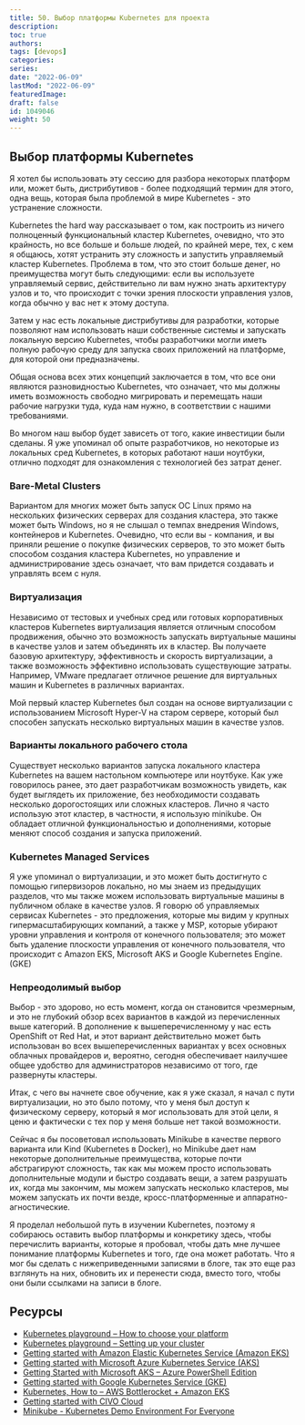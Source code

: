 ```yaml
---
title: 50. Выбор платформы Kubernetes для проекта
description: 
toc: true
authors:
tags: [devops]
categories:
series: 
date: "2022-06-09"
lastMod: "2022-06-09"
featuredImage:
draft: false
id: 1049046
weight: 50
---
```

## Выбор платформы Kubernetes

Я хотел бы использовать эту сессию для разбора некоторых платформ или, может быть, дистрибутивов - более подходящий термин для этого, одна вещь, которая была проблемой в мире Kubernetes - это устранение сложности.

Kubernetes the hard way рассказывает о том, как построить из ничего полноценный функциональный кластер Kubernetes, очевидно, что это крайность, но все больше и больше людей, по крайней мере, тех, с кем я общаюсь, хотят устранить эту сложность и запустить управляемый кластер Kubernetes. Проблема в том, что это стоит больше денег, но преимущества могут быть следующими: если вы используете управляемый сервис, действительно ли вам нужно знать архитектуру узлов и то, что происходит с точки зрения плоскости управления узлов, когда обычно у вас нет к этому доступа.

Затем у нас есть локальные дистрибутивы для разработки, которые позволяют нам использовать наши собственные системы и запускать локальную версию Kubernetes, чтобы разработчики могли иметь полную рабочую среду для запуска своих приложений на платформе, для которой они предназначены.

Общая основа всех этих концепций заключается в том, что все они являются разновидностью Kubernetes, что означает, что мы должны иметь возможность свободно мигрировать и перемещать наши рабочие нагрузки туда, куда нам нужно, в соответствии с нашими требованиями.

Во многом наш выбор будет зависеть от того, какие инвестиции были сделаны. Я уже упоминал об опыте разработчиков, но некоторые из локальных сред Kubernetes, в которых работают наши ноутбуки, отлично подходят для ознакомления с технологией без затрат денег.

### Bare-Metal Clusters

Вариантом для многих может быть запуск ОС Linux прямо на нескольких физических серверах для создания кластера, это также может быть Windows, но я не слышал о темпах внедрения Windows, контейнеров и Kubernetes. Очевидно, что если вы - компания, и вы приняли решение о покупке физических серверов, то это может быть способом создания кластера Kubernetes, но управление и администрирование здесь означает, что вам придется создавать и управлять всем с нуля.

### Виртуализация

Независимо от тестовых и учебных сред или готовых корпоративных кластеров Kubernetes виртуализация является отличным способом продвижения, обычно это возможность запускать виртуальные машины в качестве узлов и затем объединять их в кластер. Вы получаете базовую архитектуру, эффективность и скорость виртуализации, а также возможность эффективно использовать существующие затраты. Например, VMware предлагает отличное решение для виртуальных машин и Kubernetes в различных вариантах.

Мой первый кластер Kubernetes был создан на основе виртуализации с использованием Microsoft Hyper-V на старом сервере, который был способен запускать несколько виртуальных машин в качестве узлов.

### Варианты локального рабочего стола

Существует несколько вариантов запуска локального кластера Kubernetes на вашем настольном компьютере или ноутбуке. Как уже говорилось ранее, это дает разработчикам возможность увидеть, как будет выглядеть их приложение, без необходимости создавать несколько дорогостоящих или сложных кластеров. Лично я часто использую этот кластер, в частности, я использую minikube. Он обладает отличной функциональностью и дополнениями, которые меняют способ создания и запуска приложений.

### Kubernetes Managed Services

Я уже упоминал о виртуализации, и это может быть достигнуто с помощью гипервизоров локально, но мы знаем из предыдущих разделов, что мы также можем использовать виртуальные машины в публичном облаке в качестве узлов. Я говорю об управляемых сервисах Kubernetes - это предложения, которые мы видим у крупных гипермасштабирующих компаний, а также у MSP, которые убирают уровни управления и контроля от конечного пользователя; это может быть удаление плоскости управления от конечного пользователя, что происходит с Amazon EKS, Microsoft AKS и Google Kubernetes Engine. (GKE)

### Непреодолимый выбор  

Выбор - это здорово, но есть момент, когда он становится чрезмерным, и это не глубокий обзор всех вариантов в каждой из перечисленных выше категорий. В дополнение к вышеперечисленному у нас есть OpenShift от Red Hat, и этот вариант действительно может быть использован во всех вышеперечисленных вариантах у всех основных облачных провайдеров и, вероятно, сегодня обеспечивает наилучшее общее удобство для администраторов независимо от того, где развернуты кластеры.

Итак, с чего вы начнете свое обучение, как я уже сказал, я начал с пути виртуализации, но это было потому, что у меня был доступ к физическому серверу, который я мог использовать для этой цели, я ценю и фактически с тех пор у меня больше нет такой возможности.

Сейчас я бы посоветовал использовать Minikube в качестве первого варианта или Kind (Kubernetes в Docker), но Minikube дает нам некоторые дополнительные преимущества, которые почти абстрагируют сложность, так как мы можем просто использовать дополнительные модули и быстро создавать вещи, а затем разрушать их, когда мы закончим, мы можем запускать несколько кластеров, мы можем запускать их почти везде, кросс-платформенные и аппаратно-агностические.

Я проделал небольшой путь в изучении Kubernetes, поэтому я собираюсь оставить выбор платформы и конкретику здесь, чтобы перечислить варианты, которые я пробовал, чтобы дать мне лучшее понимание платформы Kubernetes и того, где она может работать. Что я мог бы сделать с нижеприведенными записями в блоге, так это еще раз взглянуть на них, обновить их и перенести сюда, вместо того, чтобы они были ссылками на записи в блоге.

## Ресурсы

- [Kubernetes playground – How to choose your platform](https://vzilla.co.uk/vzilla-blog/building-the-home-lab-kubernetes-playground-part-1)
- [Kubernetes playground – Setting up your cluster](https://vzilla.co.uk/vzilla-blog/building-the-home-lab-kubernetes-playground-part-2)
- [Getting started with Amazon Elastic Kubernetes Service (Amazon EKS)](https://vzilla.co.uk/vzilla-blog/getting-started-with-amazon-elastic-kubernetes-service-amazon-eks)
- [Getting started with Microsoft Azure Kubernetes Service (AKS)](https://vzilla.co.uk/vzilla-blog/getting-started-with-microsoft-azure-kubernetes-service-aks)
- [Getting Started with Microsoft AKS – Azure PowerShell Edition](https://vzilla.co.uk/vzilla-blog/getting-started-with-microsoft-aks-azure-powershell-edition)
- [Getting started with Google Kubernetes Service (GKE)](https://vzilla.co.uk/vzilla-blog/getting-started-with-google-kubernetes-service-gke)
- [Kubernetes, How to – AWS Bottlerocket + Amazon EKS](https://vzilla.co.uk/vzilla-blog/kubernetes-how-to-aws-bottlerocket-amazon-eks)
- [Getting started with CIVO Cloud](https://vzilla.co.uk/vzilla-blog/getting-started-with-civo-cloud)
- [Minikube - Kubernetes Demo Environment For Everyone](https://vzilla.co.uk/vzilla-blog/project_pace-kasten-k10-demo-environment-for-everyone)
